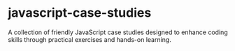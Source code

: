 # javascript-case-studies
A collection of friendly JavaScript case studies designed to enhance coding skills through practical exercises and hands-on learning.
